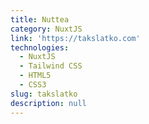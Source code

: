 ```yaml
---
title: Nuttea 
category: NuxtJS
link: 'https://takslatko.com'
technologies:
  - NuxtJS
  - Tailwind CSS
  - HTML5
  - CSS3
slug: takslatko
description: null
---
```

